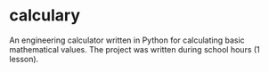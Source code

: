 # calculary
An engineering calculator written in Python for calculating basic mathematical values. The project was written during school hours (1 lesson).
